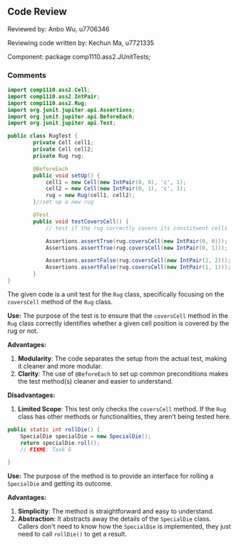 ## Code Review

Reviewed by: Anbo Wu, u7706346

Reviewing code written by: Kechun Ma, u7721335

Component: package comp1110.ass2.JUnitTests; 

### Comments 

```java
import comp1110.ass2.Cell;
import comp1110.ass2.IntPair;
import comp1110.ass2.Rug;
import org.junit.jupiter.api.Assertions;
import org.junit.jupiter.api.BeforeEach;
import org.junit.jupiter.api.Test;

public class RugTest {
        private Cell cell1;
        private Cell cell2;
        private Rug rug;

        @BeforeEach
        public void setUp() {
            cell1 = new Cell(new IntPair(0, 0), 'c', 1);
            cell2 = new Cell(new IntPair(0, 1), 'c', 1);
            rug = new Rug(cell1, cell2);
        }//set up a new rug

        @Test
        public void testCoversCell() {
            // test if the rug correctly covers its constituent cells

            Assertions.assertTrue(rug.coversCell(new IntPair(0, 0)));
            Assertions.assertTrue(rug.coversCell(new IntPair(0, 1)));

            Assertions.assertFalse(rug.coversCell(new IntPair(2, 2)));
            Assertions.assertFalse(rug.coversCell(new IntPair(1, 1)));
        }
}
```


The given code is a unit test for the `Rug` class, specifically focusing on the `coversCell` method of the `Rug` class.

**Use:** The purpose of the test is to ensure that the `coversCell` method in the `Rug` class correctly identifies whether a given cell position is covered by the rug or not.

**Advantages:**

1. **Modularity**: The code separates the setup from the actual test, making it cleaner and more modular.
2. **Clarity**: The use of `@BeforeEach` to set up common preconditions makes the test method(s) cleaner and easier to understand.

**Disadvantages:**

1. **Limited Scope**: This test only checks the `coversCell` method. If the `Rug` class has other methods or functionalities, they aren't being tested here.

```java
public static int rollDie() {
    SpecialDie specialDie = new SpecialDie();
    return specialDie.roll();
    // FIXME: Task 6

}
```

**Use:** The purpose of the method is to provide an interface for rolling a `SpecialDie` and getting its outcome.

**Advantages:**

1. **Simplicity**: The method is straightforward and easy to understand.
2. **Abstraction**: It abstracts away the details of the `SpecialDie` class. Callers don't need to know how the `SpecialDie` is implemented, they just need to call `rollDie()` to get a result.

